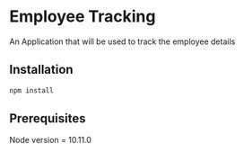 # Employee Tracking

An Application that will be used to track the employee details

## Installation

```bash
npm install
```

## Prerequisites
Node version = 10.11.0